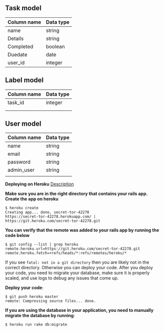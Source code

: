 ## Task model
| Column name | Data type |
|-------------|-----------|
|  name       | string    |
|  Details    | string    |
|  Completed  | boolean   |
|  Duedate    | date      |
|  user_id    | integer   |



## Label model
| Column name | Data type |
|-------------|-----------|
|task_id      |integer    |
|             |           |
|             |           |

## User model
| Column name | Data type |
|-------------|-----------|
| name        |string     |
| email       |string     |
| password    |string     |
| admin_user  |string     |
|             |           |
**Deploying on Heroku**
[Description](https://devcenter.heroku.com/articles/getting-started-with-rails5)

**Make sure you are in the right directory that contains your rails app. Create the app on heroku**

```Rails
$ heroku create
Creating app... done, secret-tor-42278
https://secret-tor-42278.herokuapp.com/ | https://git.heroku.com/secret-tor-42278.git
```
**You can verify that the remote was added to your rails app by running the code below**

```Rails
$ git config --list | grep heroku
remote.heroku.url=https://git.heroku.com/secret-tor-42278.git
remote.heroku.fetch=+refs/heads/*:refs/remotes/heroku/*
```
If you see `fatal: not in a git directory` then you are likely not in the correct directory. Otherwise you can deploy your code. After you deploy your code, you need to migrate your database, make sure it is properly scaled, and use logs to debug any issues that come up.

**Deploy your code**:
```Rails
$ git push heroku master
remote: Compressing source files... done.
```
**If you are using the database in your application, you need to manually migrate the database by running**:
```Rails
$ heroku run rake db:migrate
```

